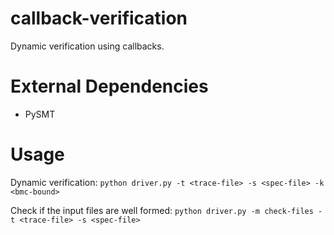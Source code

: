 # callback-verification
Dynamic verification using callbacks.


# External Dependencies
- PySMT

# Usage

Dynamic verification:
```python driver.py -t <trace-file> -s <spec-file> -k <bmc-bound>```

Check if the input files are well formed:
```python driver.py -m check-files -t <trace-file> -s <spec-file>```

